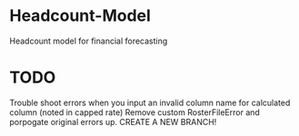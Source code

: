 # Headcount-Model
Headcount model for financial forecasting

# TODO
Trouble shoot errors when you input an invalid column name for calculated column (noted in capped rate)
Remove custom RosterFileError and porpogate original errors up. CREATE A NEW BRANCH!
